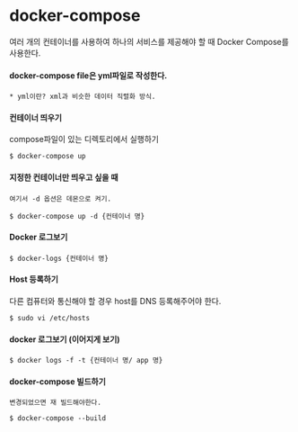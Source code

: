 # docker-compose 
 여러 개의 컨테이너를 사용하여 하나의 서비스를 제공해야 할 때 Docker Compose를 사용한다. 

#### docker-compose file은 yml파일로 작성한다.
	* yml이란? xml과 비슷한 데이터 직렬화 방식.


#### 컨테이너 띄우기
compose파일이 있는 디렉토리에서 실행하기
```
$ docker-compose up
```

#### 지정한 컨테이너만 띄우고 싶을 때
	여기서 -d 옵션은 데몬으로 켜기.
``` 
$ docker-compose up -d {컨테이너 명}
```
	
#### Docker 로그보기
```
$ docker-logs {컨테이너 명}
```

#### Host 등록하기
다른 컴퓨터와 통신해야 할 경우 host를 DNS 등록해주어야 한다.
```
$ sudo vi /etc/hosts
```

#### docker 로그보기 (이어지게 보기)
```
$ docker logs -f -t {컨테이너 명/ app 명}
```

#### docker-compose 빌드하기
	변경되었으면 재 빌드해야한다.
```
$ docker-compose --build
```

